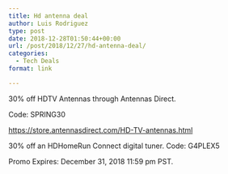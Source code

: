 ```yaml
---
title: Hd antenna deal
author: Luis Rodriguez
type: post
date: 2018-12-28T01:50:44+00:00
url: /post/2018/12/27/hd-antenna-deal/
categories:
  - Tech Deals
format: link

---
```

30% off HDTV Antennas through Antennas Direct.

Code: SPRING30

https://store.antennasdirect.com/HD-TV-antennas.html

30% off an HDHomeRun Connect digital tuner. Code: G4PLEX5

Promo Expires: December 31, 2018 11:59 pm PST.
